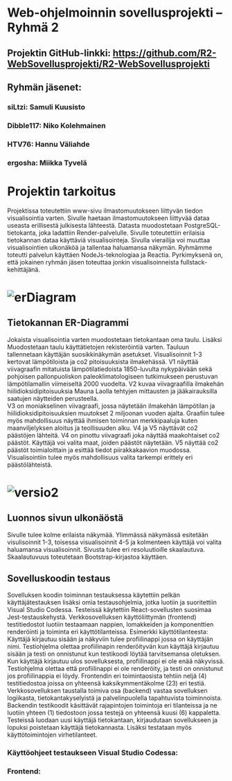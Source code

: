 # Web-ohjelmoinnin sovellusprojekti – Ryhmä 2

## Projektin GitHub-linkki: https://github.com/R2-WebSovellusprojekti/R2-WebSovellusprojekti

## Ryhmän jäsenet:

### siLtzi: Samuli Kuusisto
### Dibble117: Niko Kolehmainen
### HTV76: Hannu Väliahde
### ergosha: Miikka Tyvelä

# Projektin tarkoitus

Projektissa toteutettiin www-sivu ilmastomuutokseen liittyvän tiedon visualisointia varten. Sivulle haetaan ilmastomuutokseen liittyvää dataa useasta erillisestä julkisesta lähteestä. Datasta muodostetaan PostgreSQL-tietokanta, joka ladattiin Render-palvelulle. Sivulle toteutettiin erilaisia tietokannan dataa käyttäviä visualisointeja. Sivulla vierailija voi muuttaa visualisointien ulkonäköä ja tallentaa haluamansa näkymän. Ryhmämme toteutti palvelun käyttäen NodeJs-teknologiaa ja Reactia. Pyrkimyksenä on, että jokainen ryhmän jäsen toteuttaa jonkin visualisoinneista fullstack-kehittäjänä.


![erDiagram](https://user-images.githubusercontent.com/112494979/226402531-91ae8562-d370-4bb8-8386-ef670b6a5e57.PNG)
=======
                                                                          
## Tietokannan ER-Diagrammi

Jokaista visualisointia varten muodostetaan tietokantaan oma taulu. Lisäksi Muodostetaan taulu käyttätietojen rekisteröintiä varten. Tauluun tallennetaan käyttäjän suosikkinäkymän asetukset. 
Visualisoinnit 1-3 kertovat lämpötiloista ja co2 pitoisuuksista ilmakehässä. V1 näyttää viivagraafin mitatuista lämpötilatiedoista 1850-luvulta nykypäivään sekä pohjoisen pallonpuoliskon paleoklimatologiseen tutkimukseen perustuvan lämpötilamallin viimeiseltä 2000 vuodelta.
 V2 kuvaa viivagraafilla ilmakehän hiilidioksidipitoisuuksia Mauna Laolla tehtyjen mittausten ja jääkairauksilla saatujen näytteiden perusteella.  
 V3 on moniakselinen viivagraafi, jossa näytetään ilmakehän lämpötilan ja hiilidioksidipitoisuuksien muutokset 2 miljoonan vuoden ajalta. Graafiin tulee myös mahdollisuus näyttää ihmisen toiminnan merkkipaaluja kuten maanviljelyksen aloitus ja teollisuuden alku. 
 V4 ja V5 näyttävät co2 päästöjen lähteitä. V4 on pinottu viivagraafi joka näyttää maakohtaiset co2 päästöt.  Käyttäjä voi valita maat, joiden päästöt näytetään.
V5 näyttää co2 päästöt toimialoittain ja esittää tiedot piirakkakaavion muodossa.  Visualisointiin tulee myös mahdollisuus valita tarkempi erittely eri päästölähteistä.

![versio2](https://user-images.githubusercontent.com/112494979/226401937-72f1c8c7-6f6e-40b9-b7f1-24c72d4d8661.PNG)
=======

## Luonnos sivun ulkonäöstä

Sivulle tulee kolme erilaista näkymää. Ylimmässä näkymässä esitetään visulisoinnit 1-3, toisessa visualisoinnit 4-5 ja kolmenteen käyttäjä voi valita haluamansa visualisoinnit.  Sivusta tulee eri resoluutioille skaalautuva. Skaalautuvuus toteutetaan Bootstrap-kirjastoa käyttäen.

## Sovelluskoodin testaus

Sovelluksen koodin toiminnan testauksessa käytettiin pelkän käyttäjätestauksen lisäksi omia testausohjelmia, jotka luotiin ja suoritettiin Visual Studio Codessa. Testeissä käytettiin React-sovellusten suosimaa Jest-testauskehystä. 
Verkkosovelluksen käyttöliittymän (frontend) testitiedostot luotiin testaamaan nappien, lomakkeiden ja komponenttien renderöinti ja toiminta eri käyttötilanteissa.
Esimerkki käyttötilanteesta: Käyttäjä kirjautuu sisään ja näkyviin tulee profiilinappi jossa on käyttäjän nimi. Testiohjelma olettaa profiilinapin renderöityvän kun käyttäjä kirjautuu sisään ja testi on onnistunut kun testikoodi löytää tarvitsemansa oletuksen. Kun käyttäjä kirjautuu ulos sovelluksesta, profiilinappi ei ole enää näkyvissä. Testiohjelma olettaa että profiilinappi ei ole renderöity, ja testi on onnistunut jos profiilinappia ei löydy.
Frontendin eri toimintaosista tehtiin neljä (4) testitiedostoa joissa on yhteensä kaksikymmentäkolme (23) eri testiä.
Verkkosovelluksen taustalla toimiva osa (backend) vastaa sovelluksen logiikasta, tietokantakyselyistä ja palvelinpuolella tapahtuvista toiminnoista. Backendin testikoodit käsittävät rajapintojen toimintoja eri tilanteissa ja ne luotiin yhteen (1) tiedostoon jossa testejä on yhteensä kuusi (6) kappaletta.
Testeissä luodaan uusi käyttäjä tietokantaan, kirjaudutaan sovellukseen ja lopuksi poistetaan käyttäjä tietokannasta. Lisäksi testataan myös käyttötoimintojen virhetilanteet.

### Käyttöohjeet testaukseen Visual Studio Codessa:
### Frontend:

